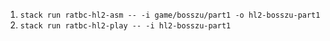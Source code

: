 1. `stack run ratbc-hl2-asm -- -i game/bosszu/part1 -o hl2-bosszu-part1`
2. `stack run ratbc-hl2-play -- -i hl2-bosszu-part1`
